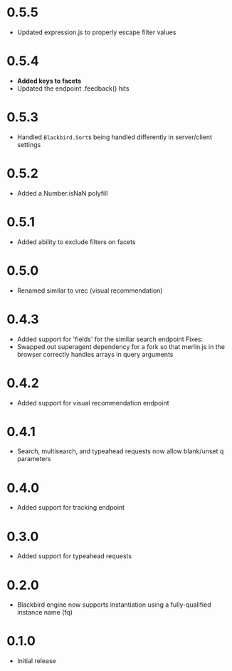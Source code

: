 # 0.5.5
* Updated expression.js to properly escape filter values

# 0.5.4
* **Added keys to facets**
* Updated the endpoint .feedback() hits

# 0.5.3
* Handled `Blackbird.Sort`s being handled differently in server/client settings

# 0.5.2
* Added a Number.isNaN polyfill

# 0.5.1
* Added ability to exclude filters on facets

# 0.5.0
* Renamed similar to vrec (visual recommendation)

# 0.4.3
* Added support for 'fields' for the similar search endpoint
Fixes:
* Swapped out superagent dependency for a fork so that merlin.js in the browser correctly handles arrays in query arguments

# 0.4.2
* Added support for visual recommendation endpoint

# 0.4.1
* Search, multisearch, and typeahead requests now allow blank/unset q parameters

# 0.4.0
* Added support for tracking endpoint

# 0.3.0
* Added support for typeahead requests

# 0.2.0
* Blackbird engine now supports instantiation using a fully-qualified instance name (fq)

# 0.1.0
* Initial release
